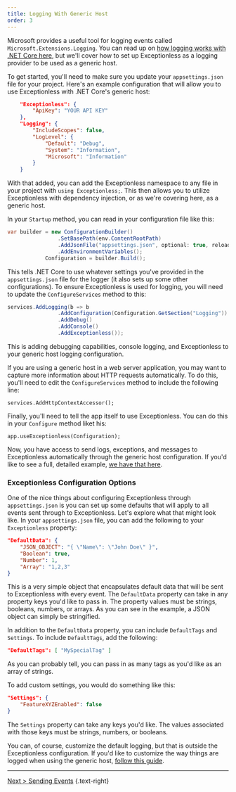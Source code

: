 ```yaml
---
title: Logging With Generic Host
order: 3
---
```


Microsoft provides a useful tool for logging events called `Microsoft.Extensions.Logging`. You can read up on [how logging works with .NET Core here](https://docs.microsoft.com/en-us/aspnet/core/fundamentals/logging/?view=aspnetcore-5.0), but we'll cover how to set up Exceptionless as a logging provider to be used as a generic host.

To get started, you'll need to make sure you update your `appsettings.json` file for your project. Here's an example configuration that will allow you to use Exceptionless with .NET Core's generic host:

```json
    "Exceptionless": {
        "ApiKey": "YOUR API KEY"
    },
    "Logging": {
        "IncludeScopes": false,
        "LogLevel": {
            "Default": "Debug",
            "System": "Information",
            "Microsoft": "Information"
        }
    }
```

With that added, you can add the Exceptionless namespace to any file in your project with `using Exceptionless;`. This then allows you to utilize Exceptionless with dependency injection, or as we're covering here, as a generic host.

In your `Startup` method, you can read in your configuration file like this:

```csharp
var builder = new ConfigurationBuilder()
                .SetBasePath(env.ContentRootPath)
                .AddJsonFile("appsettings.json", optional: true, reloadOnChange: true)
                .AddEnvironmentVariables();
            Configuration = builder.Build();
```

This tells .NET Core to use whatever settings you've provided in the `appsettings.json` file for the logger (it also sets up some other configurations). To ensure Exceptionless is used for logging, you will need to update the `ConfigureServices` method to this:

```csharp
services.AddLogging(b => b
                .AddConfiguration(Configuration.GetSection("Logging"))
                .AddDebug()
                .AddConsole()
                .AddExceptionless());
```

This is adding debugging capabilities, console logging, and Exceptionless to your generic host logging configuration.

If you are using a generic host in a web server application, you may want to capture more information about HTTP requests automatically. To do this, you'll need to edit the `ConfigureServices` method to include the following line:

`services.AddHttpContextAccessor();`

Finally, you'll need to tell the app itself to use Exceptionless. You can do this in your `Configure` method liket his:

`app.useExceptionless(Configuration);`

Now, you have access to send logs, exceptions, and messages to Exceptionless automatically through the generic host configuration. If you'd like to see a full, detailed example, [we have that here](https://github.com/exceptionless/Exceptionless.Net/blob/9e91a51c36d03fcc3bee79a8b6eaee3034ac78b4/samples/Exceptionless.SampleAspNetCore/Startup.cs).

### Exceptionless Configuration Options

One of the nice things about configuring Exceptionless through `appsettings.json` is you can set up some defaults that will apply to all events sent through to Exceptionless. Let's explore what that might look like. In your `appsettings.json` file, you can add the following to your `Exceptionless` property:

```json
"DefaultData": {
    "JSON_OBJECT": "{ \"Name\": \"John Doe\" }",
    "Boolean": true,
    "Number": 1,
    "Array": "1,2,3"
}
```

This is a very simple object that encapsulates default data that will be sent to Exceptionless with every event. The `DefaultData` property can take in any property keys you'd like to pass in. The property values must be strings, booleans, numbers, or arrays. As you can see in the example, a JSON object can simply be stringified.

In addition to the `DefaultData` property, you can include `DefaultTags` and `Settings`. To include `DefaultTags`, add the following:

```json
"DefaultTags": [ "MySpecialTag" ]
```

As you can probably tell, you can pass in as many tags as you'd like as an array of strings.

To add custom settings, you would do something like this:

```json
"Settings": {
    "FeatureXYZEnabled": false
}
```

The `Settings` property can take any keys you'd like. The values associated with those keys must be strings, numbers, or booleans.

You can, of course, customize the default logging, but that is outside the Exceptionless configuration. If you'd like to customize the way things are logged when using the generic host, [follow this guide](https://docs.microsoft.com/en-us/aspnet/core/fundamentals/logging/?view=aspnetcore-5.0#configure-logging).

---

[Next > Sending Events](../sending-events.md) {.text-right}